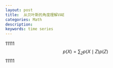 ```yaml
---
layout: post
title:  从贝叶斯的角度理解VAE
categories: Math
description: 
keywords: time series
---
```


11111
$$
p(X)=\sum_{Z} p(X \mid Z) p(Z)
$$
11111
